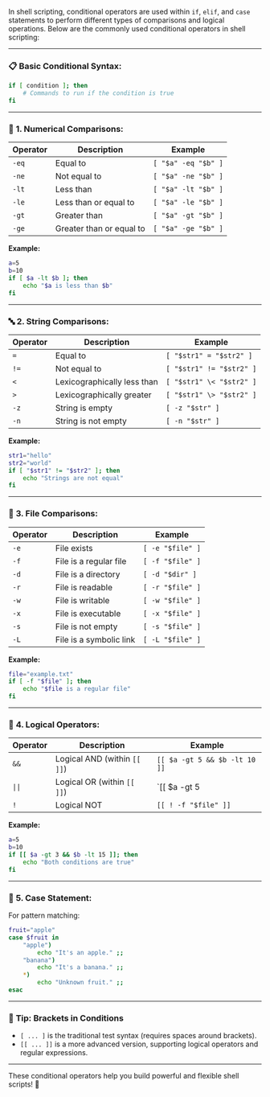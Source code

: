 In shell scripting, conditional operators are used within `if`, `elif`, and `case` statements to perform different types of comparisons and logical operations. Below are the commonly used conditional operators in shell scripting:

---

### 📋 **Basic Conditional Syntax:**
```bash
if [ condition ]; then
    # Commands to run if the condition is true
fi
```

---

### 🔢 **1. Numerical Comparisons:**
| **Operator** | **Description**           | **Example**               |
|--------------|---------------------------|---------------------------|
| `-eq`        | Equal to                  | `[ "$a" -eq "$b" ]`       |
| `-ne`        | Not equal to              | `[ "$a" -ne "$b" ]`       |
| `-lt`        | Less than                 | `[ "$a" -lt "$b" ]`       |
| `-le`        | Less than or equal to     | `[ "$a" -le "$b" ]`       |
| `-gt`        | Greater than              | `[ "$a" -gt "$b" ]`       |
| `-ge`        | Greater than or equal to  | `[ "$a" -ge "$b" ]`       |

**Example:**
```bash
a=5
b=10
if [ $a -lt $b ]; then
    echo "$a is less than $b"
fi
```

---

### 🔤 **2. String Comparisons:**
| **Operator** | **Description**              | **Example**                     |
|--------------|------------------------------|---------------------------------|
| `=`          | Equal to                     | `[ "$str1" = "$str2" ]`         |
| `!=`         | Not equal to                 | `[ "$str1" != "$str2" ]`        |
| `<`          | Lexicographically less than | `[ "$str1" \< "$str2" ]`        |
| `>`          | Lexicographically greater   | `[ "$str1" \> "$str2" ]`        |
| `-z`         | String is empty              | `[ -z "$str" ]`                 |
| `-n`         | String is not empty          | `[ -n "$str" ]`                 |

**Example:**
```bash
str1="hello"
str2="world"
if [ "$str1" != "$str2" ]; then
    echo "Strings are not equal"
fi
```

---

### 📂 **3. File Comparisons:**
| **Operator** | **Description**                         | **Example**                   |
|--------------|-----------------------------------------|-------------------------------|
| `-e`         | File exists                             | `[ -e "$file" ]`              |
| `-f`         | File is a regular file                  | `[ -f "$file" ]`              |
| `-d`         | File is a directory                     | `[ -d "$dir" ]`               |
| `-r`         | File is readable                        | `[ -r "$file" ]`              |
| `-w`         | File is writable                        | `[ -w "$file" ]`              |
| `-x`         | File is executable                      | `[ -x "$file" ]`              |
| `-s`         | File is not empty                       | `[ -s "$file" ]`              |
| `-L`         | File is a symbolic link                 | `[ -L "$file" ]`              |

**Example:**
```bash
file="example.txt"
if [ -f "$file" ]; then
    echo "$file is a regular file"
fi
```

---

### 🔗 **4. Logical Operators:**
| **Operator** | **Description**           | **Example**                       |
|--------------|---------------------------|-----------------------------------|
| `&&`         | Logical AND (within `[[ ]]`) | `[[ $a -gt 5 && $b -lt 10 ]]`     |
| `\|\|`        | Logical OR (within `[[ ]]`)  | `[[ $a -gt 5 || $b -lt 10 ]]`     |
| `!`          | Logical NOT               | `[[ ! -f "$file" ]]`              |

**Example:**
```bash
a=5
b=10
if [[ $a -gt 3 && $b -lt 15 ]]; then
    echo "Both conditions are true"
fi
```

---

### 🧩 **5. Case Statement:**
For pattern matching:

```bash
fruit="apple"
case $fruit in
    "apple")
        echo "It's an apple." ;;
    "banana")
        echo "It's a banana." ;;
    *)
        echo "Unknown fruit." ;;
esac
```

---

### 📝 **Tip: Brackets in Conditions**
- `[ ... ]` is the traditional test syntax (requires spaces around brackets).
- `[[ ... ]]` is a more advanced version, supporting logical operators and regular expressions.

---

These conditional operators help you build powerful and flexible shell scripts! 🚀

